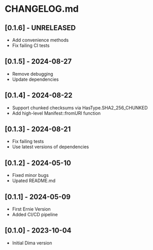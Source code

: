 # CHANGELOG.md

## [0.1.6] - UNRELEASED

- Add convenience methods
- Fix failing CI tests

## [0.1.5] - 2024-08-27

- Remove debugging
- Update dependencies

## [0.1.4] - 2024-08-22

- Support chunked checksums via HasType.SHA2_256_CHUNKED
- Add high-level Manifest::fromURI function

## [0.1.3] - 2024-08-21

- Fix failing tests
- Use latest versions of dependencies
  
## [0.1.2] - 2024-05-10

- Fixed minor bugs
- Upated README.md

## [0.1.1] - 2024-05-09

- First Ernie Version
- Added CI/CD pipeline

## [0.1.0] - 2023-10-04

- Initial Dima version
